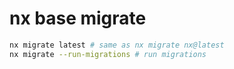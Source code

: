 # nx base migrate

```sh
nx migrate latest # same as nx migrate nx@latest
nx migrate --run-migrations # run migrations
```
